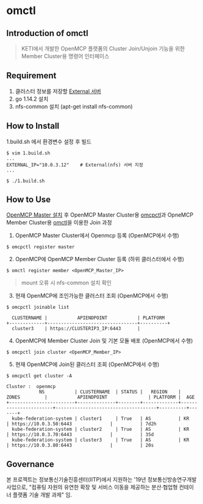 # omctl

## Introduction of omctl

> KETI에서 개발한 OpenMCP 플랫폼의 Cluster Join/Unjoin 기능을 위한 Member Cluster용 명령어 인터페이스
>

## Requirement
1. 클러스터 정보를 저장할 [External 서버](https://github.com/openmcp/external)
1. go 1.14.2 설치
1. nfs-common 설치 (apt-get install nfs-common)


## How to Install
1.build.sh 에서 환경변수 설정 후 빌드
```
$ vim 1.build.sh
...
EXTERNAL_IP="10.0.3.12"    # External(nfs) 서버 지정
...

$ ./1.build.sh
```

## How to Use
[OpenMCP Master 설치](https://github.com/openmcp/openmcp) 후 OpenMCP Master Cluster용 [omcpctl](https://github.com/openmcp/openmcp/tree/master/omcpctl)과 OpneMCP Member Cluster용 [omctl](https://github.com/openmcp/openmcp-cli)을 이용한 Join 과정


1. OpenMCP Master Cluster에서 Openmcp 등록 (OpenMCP에서 수행)
```
$ omcpctl register master
```
2. OpenMCP에 OpenMCP Member Cluster 등록 (하위 클러스터에서 수행) 
```
$ omctl register member <OpenMCP_Master_IP>
```
> mount 오류 시 nfs-common 설치 확인

3. 현재 OpenMCP에 조인가능한 클러스터 조회 (OpenMCP에서 수행)
```
$ omcpctl joinable list

  CLUSTERNAME |           APIENDPOINT           | PLATFORM  
+-------------+---------------------------------+----------+
  cluster3    | https://CLUSTERIP3_IP:6443      |   
```
4. OpenMCP에 Member Cluster Join 및 기본 모듈 배포 (OpenMCP에서 수행)
```
$ omcpctl join cluster <OpenMCP_Member_IP>
```
5. 현재 OpenMCP에 Join된 클러스터 조회 (OpenMCP에서 수행)
```
$ omcpctl get cluster -A

Cluster :  openmcp
            NS           | CLUSTERNAME  | STATUS |   REGION    |         ZONES         |           APIENDPOINT               | PLATFORM |  AGE   
+------------------------+--------------+--------+-------------+-----------------------+-------------------------------------+----------+-------+
  kube-federation-system | cluster1     | True   | AS          | KR                    | https://10.0.3.50:6443              |          | 7d2h   
  kube-federation-system | cluster2     | True   | AS          | KR                    | https://10.0.3.70:6443              |          | 35d    
  kube-federation-system | cluster3     | True   | AS          | KR                    | https://10.0.3.80:6443              |          | 20s 
```


## Governance

본 프로젝트는 정보통신기술진흥센터(IITP)에서 지원하는 '19년 정보통신방송연구개발사업으로, "컴퓨팅 자원의 유연한 확장 및 서비스 이동을 제공하는 분산·협업형 컨테이너 플랫폼 기술 개발 과제" 임.
